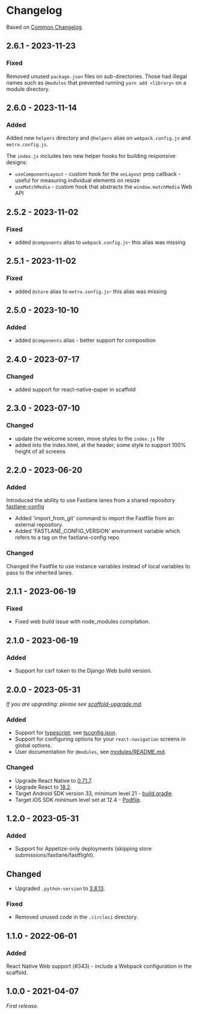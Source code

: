 # Changelog

Based on [Common Changelog](https://common-changelog.org/).

## 2.6.1 - 2023-11-23

### Fixed

Removed unused `package.json` files on sub-directories. Those had illegal names such as `@modules` that prevented running `yarn add <library>` on a module directory.

## 2.6.0 - 2023-11-14

### Added

Added new `helpers` directory and `@helpers` alias on `webpack.config.js` and `metro.config.js`.

The `index.js` includes two new helper hooks for building responsive designs:
- `useComponentLayout` - custom hook for the `onLayout` prop callback - useful for measuring individual elements on resize
- `useMatchMedia` - custom hook that abstracts the `window.matchMedia` Web API

## 2.5.2 - 2023-11-02

### Fixed

- added `@components` alias to `webpack.config.js`- this alias was missing

## 2.5.1 - 2023-11-02

### Fixed

- added `@store` alias to `metro.config.js`- this alias was missing

## 2.5.0 - 2023-10-10

### Added

- added `@components` alias - better support for composition

## 2.4.0 - 2023-07-17

### Changed

- added support for react-native-paper in scaffold


## 2.3.0 - 2023-07-10

### Changed

- update the welcome screen, move styles to the `index.js` file
- added into the index.html, at the header, some style to support 100% height of all screens

## 2.2.0 - 2023-06-20

### Added

Introduced the ability to use Fastlane lanes from a shared repository [fastlane-config](https://github.com/crowdbotics/fastlane-config)

- Added 'import_from_git' command to import the Fastfile from an external repository.
- Added 'FASTLANE_CONFIG_VERSION' environment variable which refers to a tag on the fastlane-config repo.

### Changed

Changed the Fastfile to use instance variables instead of local variables to pass to the inherited lanes.

## 2.1.1 - 2023-06-19

### Fixed

- Fixed web build issue with node_modules compilation.

## 2.1.0 - 2023-06-19

### Added

- Support for csrf token to the Django Web build version.

## 2.0.0 - 2023-05-31

_If you are upgrading: please see [scaffold-upgrade.md](/docs/scaffold-upgrade.md)._

### Added

- Support for [typescript](https://www.typescriptlang.org/), see [tsconfig.json](/scaffold/template/tsconfig.json).
- Support for configuring options for your `react-navigation` screens in global options.
- User documentation for `@modules`, see [modules/README.md](/scaffold/template/custom/modules/README.md).

### Changed

- Upgrade React Native to [0.71.7](https://github.com/facebook/react-native/releases/tag/v0.71.7).
- Upgrade React to [18.2](https://github.com/facebook/react/releases/tag/v18.2.0).
- Target Android SDK version 33, minimum level 21 - [build.gradle](/scaffold/template/android/build.gradle).
- Target iOS SDK minimum level set at 12.4 - [Podfile](/scaffold/template/ios/Podfile).

## 1.2.0 - 2023-05-31

### Added

- Support for Appetize-only deployments (skipping store submissions/fastlane/fastflight).

## Changed

- Upgraded `.python-version` to [3.8.13](https://www.python.org/downloads/release/python-3813/).

### Fixed

- Removed unused code in the `.circleci` directory.

## 1.1.0 - 2022-06-01

### Added

React Native Web support (#343) - include a Webpack configuration in the scaffold.

## 1.0.0 - 2021-04-07

_First release._
